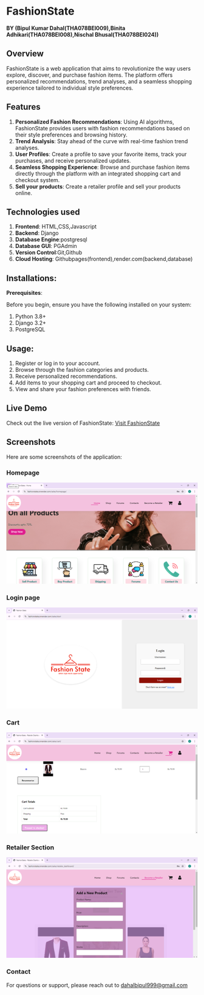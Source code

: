 # FashionState

**BY (Bipul Kumar Dahal(THA078BEI009),Binita Adhikari(THA078BEI008),Nischal Bhusal(THA078BEI024))**

## Overview

FashionState is a web application that aims to revolutionize the way users explore, discover, and purchase fashion items. The platform offers personalized recommendations, trend analyses, and a seamless shopping experience tailored to individual style preferences.

## Features

1. **Personalized Fashion Recommendations**: Using AI algorithms, FashionState provides users with fashion recommendations based on their style preferences and browsing history.
2. **Trend Analysis**: Stay ahead of the curve with real-time fashion trend analyses.
3. **User Profiles**: Create a profile to save your favorite items, track your purchases, and receive personalized updates.
4. **Seamless Shopping Experience**: Browse and purchase fashion items directly through the platform with an integrated shopping cart and checkout system.
5. **Sell your products**: Create a retailer profile and sell your products online.

## Technologies used

1. **Frontend**: HTML,CSS,Javascript
2. **Backend**: Django
3. **Database Engine**:postgresql
4. **Database GUI**: PGAdmin
5. **Version Control**:Git,Github
6. **Cloud Hosting**: Githubpages(frontend),render.com(backend,database)

## Installations:

**Prerequisites**:

Before you begin, ensure you have the following installed on your system:
1. Python 3.8+
2. Django 3.2+
3. PostgreSQL

## Usage:

1. Register or log in to your account.
2. Browse through the fashion categories and products.
3. Receive personalized recommendations.
4. Add items to your shopping cart and proceed to checkout.
5. View and share your fashion preferences with friends.

## Live Demo

Check out the live version of FashionState: [Visit FashionState](https://fashionstate.onrender.com/sales/start)

## Screenshots

Here are some screenshots of the application:


### Homepage
![Homepage Screenshot](image/homepage.png)

### Login page
![Loginpage Screenshot](image/loginpage.png)

### Cart
![cart Screenshot](image/cart.png)

### Retailer Section
![Adding_product Screenshot](image/product-add.png)

### Contact

For questions or support, please reach out to dahalbipul999@gmail.com


